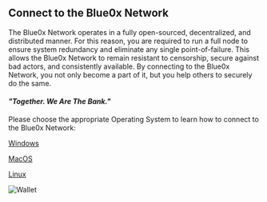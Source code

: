 ## **Connect to the Blue0x Network** ##

The Blue0x Network operates in a fully open-sourced, decentralized, and distributed manner.  For this reason, you are required to run a full node to ensure system redundancy and eliminate any single point-of-failure.  This allows the Blue0x Network to remain resistant to censorship, secure against bad actors, and consistently available.  By connecting to the Blue0x Network, you not only become a part of it, but you help others to securely do the same.

#### *"Together. We Are The Bank."* ####

Please choose the appropriate Operating System to learn how to connect to the Blue0x Network:

[Windows](local.md)

[MacOS](local_mac.md)

[Linux](local_linux.md)

![Wallet](https://i.imgur.com/YbNxm4A.png)




